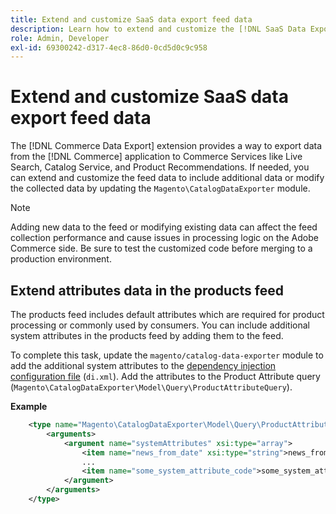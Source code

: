 ```yaml
---
title: Extend and customize SaaS data export feed data
description: Learn how to extend and customize the [!DNL SaaS Data Export] feed data.
role: Admin, Developer
exl-id: 69300242-d317-4ec8-86d0-0cd5d0c9c958
---
```

# Extend and customize SaaS data export feed data

The [!DNL Commerce Data Export] extension provides a way to export data from the [!DNL Commerce] application to Commerce Services like Live Search, Catalog Service, and Product Recommendations. If needed, you can extend and customize the feed data to include additional data or modify the collected data by updating the `Magento\CatalogDataExporter` module.

>[!NOTE]
>
>Adding new data to the feed or modifying existing data can affect the feed collection performance and cause issues in processing logic on the Adobe Commerce side. Be sure to test the customized code before merging to a production environment.

## Extend attributes data in the products feed

The products feed includes default attributes which are required for product processing or commonly used by consumers. You can include additional system attributes in the products feed by adding them to the feed. 

To complete this task, update the `magento/catalog-data-exporter` module to add the additional system attributes to the [dependency injection configuration file](https://developer.adobe.com/commerce/php/development/build/dependency-injection-file/) (`di.xml`). Add the attributes to the  Product Attribute query (`Magento\CatalogDataExporter\Model\Query\ProductAttributeQuery`). 

**Example**

```xml
    <type name="Magento\CatalogDataExporter\Model\Query\ProductAttributeQuery">
        <arguments>
            <argument name="systemAttributes" xsi:type="array">
                <item name="news_from_date" xsi:type="string">news_from_date</item>
                ...
                <item name="some_system_attribute_code">some_system_attribute_code</item>
            </argument>
        </arguments>
    </type>
```
